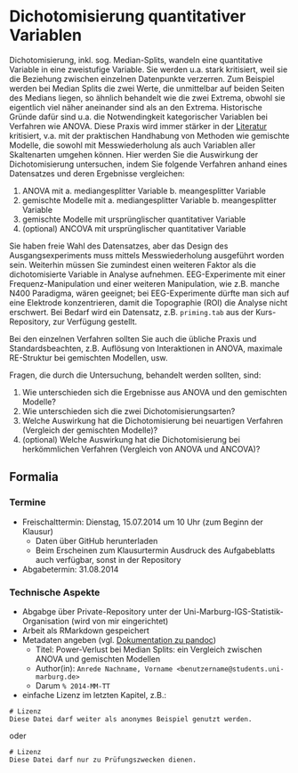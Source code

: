 # Dichotomisierung quantitativer Variablen

Dichotomisierung, inkl. sog. Median-Splits, wandeln eine quantitative Variable in eine zweistufige Variable. Sie werden u.a. stark kritisiert, weil sie die Beziehung zwischen einzelnen Datenpunkte verzerren. Zum Beispiel werden bei Median Splits die zwei Werte, die unmittelbar auf beiden Seiten des Medians liegen, so ähnlich behandelt wie die zwei Extrema, obwohl sie eigentlich viel näher aneinander sind als an den Extrema. Historische Gründe dafür sind u.a. die Notwendingkeit kategorischer Variablen bei Verfahren wie ANOVA. Diese Praxis wird immer stärker in der [Literatur](http://dx.doi.org/10.1037/1082-989X.7.1.19) kritisiert, v.a. mit der praktischen Handhabung von Methoden wie gemischte Modelle, die sowohl mit Messwiederholung als auch Variablen aller Skaltenarten umgehen können. Hier werden Sie die Auswirkung der Dichotomisierung untersuchen, indem Sie folgende Verfahren anhand eines Datensatzes und deren Ergebnisse vergleichen:

1. ANOVA mit 
    a. mediangesplitter Variable
    b. meangesplitter Variable
2. gemischte Modelle mit 
    a. mediangesplitter Variable
    b. meangesplitter Variable
3. gemischte Modelle mit ursprünglischer quantitativer Variable
4. (optional) ANCOVA mit ursprünglischer quantitativer Variable

Sie haben freie Wahl des Datensatzes, aber das Design des Ausgangsexperiments muss mittels Messwiederholung ausgeführt worden sein. Weiterhin müssen Sie zumindest einen weiteren Faktor als die dichotomisierte Variable in Analyse aufnehmen. EEG-Experimente mit einer Frequenz-Manipulation und einer weiteren Manipulation, wie z.B. manche N400 Paradigma, wären geeignet; bei EEG-Experimente dürfte man sich auf eine Elektrode konzentrieren, damit die Topographie (ROI) die Analyse nicht erschwert. Bei Bedarf wird ein Datensatz, z.B. `priming.tab` aus der Kurs-Repository, zur Verfügung gestellt. 

Bei den einzelnen Verfahren sollten Sie auch die übliche Praxis und Standardsbeachten, z.B. Auflösung von Interaktionen in ANOVA, maximale RE-Struktur bei gemischten Modellen, usw.

Fragen, die durch die Untersuchung, behandelt werden sollten, sind:

1. Wie unterschieden sich die Ergebnisse aus ANOVA und den gemischten Modelle?
2. Wie unterschieden sich die zwei Dichotomisierungsarten?
3. Welche Auswirkung hat die Dichotomisierung bei neuartigen Verfahren (Vergleich der gemischten Modelle)? 
4. (optional) Welche Auswirkung hat die Dichotomisierung bei herkömmlichen Verfahren (Vergleich von ANOVA und ANCOVA)?

## Formalia
### Termine 
* Freischalttermin: Dienstag, 15.07.2014 um 10 Uhr (zum Beginn der Klausur)
  - Daten über GitHub herunterladen
  - Beim Erscheinen zum Klausurtermin Ausdruck des Aufgabeblatts auch verfügbar, sonst in der Repository 
* Abgabetermin: 31.08.2014

### Technische Aspekte
* Abgabge über Private-Repository unter der Uni-Marburg-IGS-Statistik-Organisation (wird von mir eingerichtet)
* Arbeit als RMarkdown gespeichert
* Metadaten angeben (vgl. [Dokumentation zu pandoc](http://johnmacfarlane.net/pandoc/README.html#title-block))  
    * Titel: Power-Verlust bei Median Splits: ein Vergleich zwischen ANOVA und gemischten Modellen
    * Author(in): `Anrede Nachname, Vorname <benutzername@students.uni-marburg.de>`
    * Darum `% 2014-MM-TT`
* einfache Lizenz im letzten Kapitel, z.B.: 
```
# Lizenz
Diese Datei darf weiter als anonymes Beispiel genutzt werden.
```
oder
```
# Lizenz
Diese Datei darf nur zu Prüfungszwecken dienen.
```




